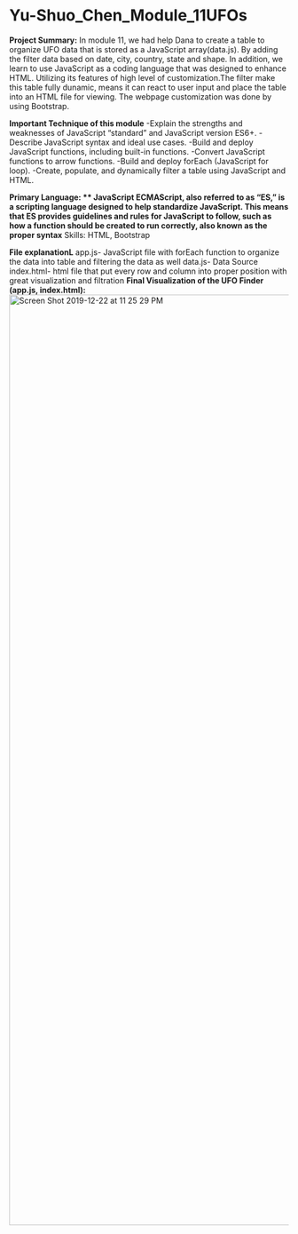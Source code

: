 # Yu-Shuo_Chen_Module_11UFOs

**Project Summary:**
In module 11, we had help Dana to create a table to organize UFO data that is stored as a JavaScript array(data.js). By adding the filter data based on date, city, country, state and shape. In addition, we learn to use JavaScript as a coding language that was designed to enhance HTML. Utilizing its features of high level of customization.The filter make this table fully dunamic, means it can react to user input and place the table into an HTML file for viewing. The  webpage customization was done by using Bootstrap.


**Important Technique of this module**
-Explain the strengths and weaknesses of JavaScript “standard” and JavaScript version ES6+. 
-Describe JavaScript syntax and ideal use cases. 
-Build and deploy JavaScript functions, including built-in functions. 
-Convert JavaScript functions to arrow functions. 
-Build and deploy forEach (JavaScript for loop). 
-Create, populate, and dynamically filter a table using JavaScript and HTML.

**Primary Language: **
JavaScript
ECMAScript, also referred to as “ES,” is a scripting language designed to help standardize JavaScript. This means that ES provides guidelines and rules for JavaScript to follow, such as how a function should be created to run correctly, also known as the proper syntax**
Skills:
HTML, Bootstrap


**File explanationL**
app.js- JavaScript file with forEach function to organize the data into table and filtering the data as well
data.js- Data Source
index.html- html file that put every row and column into proper position with great visualization and filtration 
**Final Visualization of the UFO Finder (app.js, index.html):**
<img width="1676" alt="Screen Shot 2019-12-22 at 11 25 29 PM" src="https://user-images.githubusercontent.com/55894774/71342695-64dc0000-2512-11ea-908d-a0185c6e4113.png">
